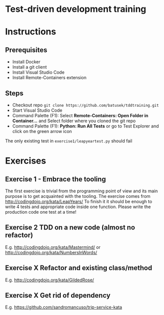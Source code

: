 # Test-driven development training

# Instructions

## Prerequisites

- Install Docker
- Install a git client
- Install Visual Studio Code
- Install Remote-Containers extension

## Steps

- Checkout repo `git clone https://github.com/batusek/tddtraining.git`
- Start Visual Studio Code
- Command Palette (F1): Select **Remote-Containers: Open Folder in Container...** and Select folder where you cloned the git repo
- Command Palette (F1): **Python: Run All Tests** or go to Test Explorer and click on the green arrow icon

The only existing test in `exercise1/leapyeartest.py` should fail

# Exercises

## Exercise 1 - Embrace the tooling
The first exercise is trivial from the programming point of view and its main purpose is to get acquainted with the tooling.
The exercise comes from http://codingdojo.org/kata/LeapYears/
To finish it it should be enough to write 4 tests and appropriate code inside one function. Please write the production code one test at a time!

## Exercise 2  TDD on a new code (almost no refactor)
E.g. http://codingdojo.org/kata/Mastermind/ or http://codingdojo.org/kata/NumbersInWords/


## Exercise X Refactor and existing class/method
E.g. http://codingdojo.org/kata/GildedRose/

## Exercise X Get rid of dependency
E.g. https://github.com/sandromancuso/trip-service-kata



